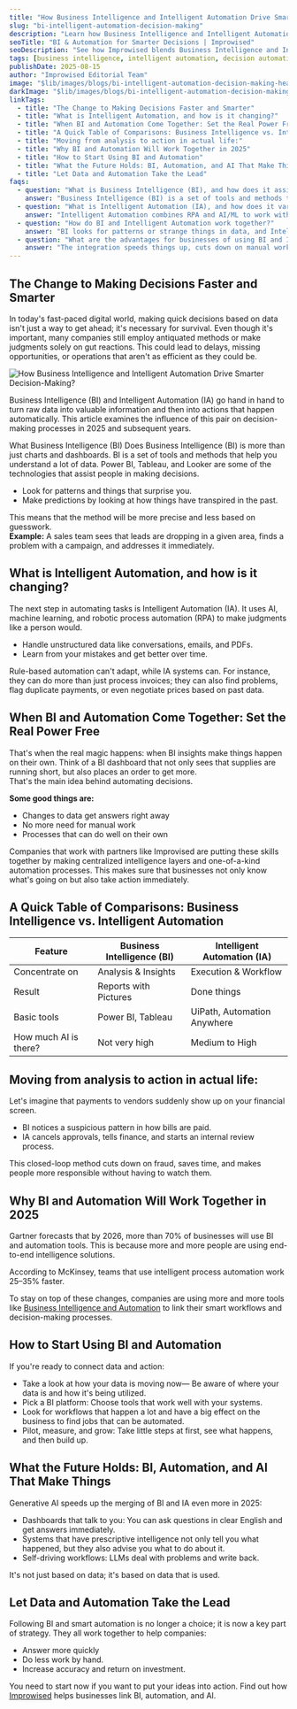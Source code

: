 ```yaml
---
title: "How Business Intelligence and Intelligent Automation Drive Smarter Decision-Making?"
slug: "bi-intelligent-automation-decision-making"
description: "Learn how Business Intelligence and Intelligent Automation work together to enable faster, smarter, and data-driven decision-making."
seoTitle: "BI & Automation for Smarter Decisions | Improwised"
seoDescription: "See how Improwised blends Business Intelligence and Intelligent Automation to drive faster, data-backed decisions. Real-world use cases and future trends inside."
tags: [business intelligence, intelligent automation, decision automation, process optimization, data strategy, BI tools, automation trends, generative AI]
publishDate: 2025-08-15
author: "Improwised Editorial Team" 
image: "$lib/images/blogs/bi-intelligent-automation-decision-making-head-light.svg"
darkImage: "$lib/images/blogs/bi-intelligent-automation-decision-making-head-dark.svg"
linkTags:
  - title: "The Change to Making Decisions Faster and Smarter" 
  - title: "What is Intelligent Automation, and how is it changing?"
  - title: "When BI and Automation Come Together: Set the Real Power Free"
  - title: "A Quick Table of Comparisons: Business Intelligence vs. Intelligent Automation"
  - title: "Moving from analysis to action in actual life:"
  - title: "Why BI and Automation Will Work Together in 2025"
  - title: "How to Start Using BI and Automation"
  - title: "What the Future Holds: BI, Automation, and AI That Make Things"
  - title: "Let Data and Automation Take the Lead"
faqs:
  - question: "What is Business Intelligence (BI), and how does it assist people in making choices?"
    answer: "Business Intelligence (BI) is a set of tools and methods that turn raw data into useful information. BI helps leaders make decisions more quickly and accurately by showing them how things are going, discovering trends, and making guesses about what will happen."
  - question: "What is Intelligent Automation (IA), and how does it vary from automation that isn't smart?"
    answer: "Intelligent Automation combines RPA and AI/ML to work with unstructured data, copy human decisions, and get better over time. Intelligent automation (IA) is better for complex business processes that change a lot since it can change when it needs to, unlike normal automation."
  - question: "How do BI and Intelligent Automation work together?"
    answer: "BI looks for patterns or strange things in data, and Intelligent Automation does something about such patterns. For example, if BI notices that there isn't enough stock, it can automatically arrange a fresh order right away. This is a mechanism for making decisions that doesn't let anyone in."
  - question: "What are the advantages for businesses of using BI and Intelligent Automation together?"
    answer: "The integration speeds things up, cuts down on manual work, makes things more accurate, and makes it easier to grow. It helps businesses move from knowing about data to using it automatically in real time."
---
```



## The Change to Making Decisions Faster and Smarter

In today's fast-paced digital world, making quick decisions based on data isn't just a way to get ahead; it's necessary for survival. Even though it's important, many companies still employ antiquated methods or make judgments solely on gut reactions. This could lead to delays, missing opportunities, or operations that aren't as efficient as they could be.

![How Business Intelligence and Intelligent Automation Drive Smarter Decision-Making?]($lib/images/blogs/bi-intelligent-automation-decision-making-body.svg)

Business Intelligence (BI) and Intelligent Automation (IA) go hand in hand to turn raw data into valuable information and then into actions that happen automatically. This article examines the influence of this pair on decision-making processes in 2025 and subsequent years.

What Business Intelligence (BI) Does
Business Intelligence (BI) is more than just charts and dashboards. BI is a set of tools and methods that help you understand a lot of data. Power BI, Tableau, and Looker are some of the technologies that assist people in making decisions.

* Look for patterns and things that surprise you.  
* Make predictions by looking at how things have transpired in the past.

This means that the method will be more precise and less based on guesswork.  
**Example:** A sales team sees that leads are dropping in a given area, finds a problem with a campaign, and addresses it immediately.

## What is Intelligent Automation, and how is it changing?

The next step in automating tasks is Intelligent Automation (IA). It uses AI, machine learning, and robotic process automation (RPA) to make judgments like a person would.

* Handle unstructured data like conversations, emails, and PDFs.  
* Learn from your mistakes and get better over time.

Rule-based automation can't adapt, while IA systems can. For instance, they can do more than just process invoices; they can also find problems, flag duplicate payments, or even negotiate prices based on past data.

## When BI and Automation Come Together: Set the Real Power Free

That's when the real magic happens: when BI insights make things happen on their own. Think of a BI dashboard that not only sees that supplies are running short, but also places an order to get more.  
That's the main idea behind automating decisions.  

**Some good things are:**

* Changes to data get answers right away  
* No more need for manual work  
* Processes that can do well on their own

Companies that work with partners like Improvised are putting these skills together by making centralized intelligence layers and one-of-a-kind automation processes. This makes sure that businesses not only know what's going on but also take action immediately.

## A Quick Table of Comparisons: Business Intelligence vs. Intelligent Automation

| Feature | Business Intelligence (BI) | Intelligent Automation (IA) |
| ----- | ----- | ----- |
| Concentrate on | Analysis & Insights | Execution & Workflow |
| Result | Reports with Pictures | Done things |
| Basic tools | Power BI, Tableau | UiPath, Automation Anywhere |
| How much AI is there? | Not very high | Medium to High |

## Moving from analysis to action in actual life:

Let's imagine that payments to vendors suddenly show up on your financial screen.

* BI notices a suspicious pattern in how bills are paid.  
* IA cancels approvals, tells finance, and starts an internal review process.

This closed-loop method cuts down on fraud, saves time, and makes people more responsible without having to watch them.

## Why BI and Automation Will Work Together in 2025

Gartner forecasts that by 2026, more than 70% of businesses will use BI and automation tools. This is because more and more people are using end-to-end intelligence solutions.

According to McKinsey, teams that use intelligent process automation work 25–35% faster.

To stay on top of these changes, companies are using more and more tools like [Business Intelligence and Automation](https://www.improwised.com/services/business-intelligence-and-automation/) to link their smart workflows and decision-making processes.

## How to Start Using BI and Automation

If you're ready to connect data and action:

* Take a look at how your data is moving now— Be aware of where your data is and how it's being utilized.  
* Pick a BI platform: Choose tools that work well with your systems.  
* Look for workflows that happen a lot and have a big effect on the business to find jobs that can be automated.  
* Pilot, measure, and grow: Take little steps at first, see what happens, and then build up.

## What the Future Holds: BI, Automation, and AI That Make Things

Generative AI speeds up the merging of BI and IA even more in 2025:

* Dashboards that talk to you: You can ask questions in clear English and get answers immediately.  
* Systems that have prescriptive intelligence not only tell you what happened, but they also advise you what to do about it.  
* Self-driving workflows: LLMs deal with problems and write back.

It's not just based on data; it's based on data that is used.

## Let Data and Automation Take the Lead

Following BI and smart automation is no longer a choice; it is now a key part of strategy. They all work together to help companies:

* Answer more quickly  
* Do less work by hand.  
* Increase accuracy and return on investment.

You need to start now if you want to put your ideas into action. Find out how [Improwised](https://www.improwised.com/contact/) helps businesses link BI, automation, and AI.



